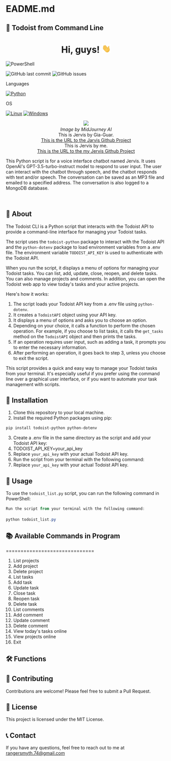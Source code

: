 # EADME.md

## 📝 Todoist from Command Line

<h1 align="center">Hi, guys! <img src="https://github.com/FujiwaraChoki/FujiwaraChoki/blob/main/assets/238178097-766d336d-b87d-44ba-807c-c51de2bc6b4d.gif" width="28px" alt="👋"></h1>

![PowerShell](https://img.shields.io/badge/-PowerShell-black?style=flat-square&logo=powershell)

![GitHub last commit](https://img.shields.io/github/last-commit/davidtkeane/jervis-ChatGPT?style=flat-square)
![GitHub issues](https://img.shields.io/github/issues-raw/davidtkeane/jervis-ChatGPT?style=flat-square)

Languages

[![Python](https://img.shields.io/badge/python-black?style=for-the-badge&logo=python)](https://github.com/davidtkeane)

OS

[![Linux](https://img.shields.io/badge/linux-black?style=for-the-badge&logo=Linux)](https://github.com/davidtkeane)
[![Windows](https://img.shields.io/badge/Windows-black?style=for-the-badge&logo=Windows)](https://github.com/davidtkeane)

<p align="center">
  <img src="https://user-images.githubusercontent.com/49094051/227788148-a8ff8e06-86a4-41a6-aa53-8b7d6855360c.png"/>
  <br>
  <i>Image by MidJourney AI</i>
  <br>
    This is Jervis by Gia-Guar.
  <br>
  <a href="https://github.com/gia-guar/JARVIS-ChatGPT/tree/main">This is the URL to the Jarvis Github Project</a>
  <br>
  This is Jervis by me.
  <br>
  <a href="https://github.com/davidtkeane/todoist-cli-python-api/tree/main">This is the URL to the my Jervis Github Project</a>
  <p>This Python script is for a voice interface chatbot named Jervis. It uses OpenAI's GPT-3.5-turbo-instruct model to respond to user input. The user can interact with the chatbot through speech, and the chatbot responds with text and/or speech. The conversation can be saved as an MP3 file and emailed to a specified address. The conversation is also logged to a MongoDB database.</p>
  <br>
</p>


## 🧐 About

The Todoist CLI is a Python script that interacts with the Todoist API to provide a command-line interface for managing your Todoist tasks.

The script uses the `todoist-python` package to interact with the Todoist API and the `python-dotenv` package to load environment variables from a .env file. The environment variable `TODOIST_API_KEY` is used to authenticate with the Todoist API.

When you run the script, it displays a menu of options for managing your Todoist tasks. You can list, add, update, close, reopen, and delete tasks. You can also manage projects and comments. In addition, you can open the Todoist web app to view today's tasks and your active projects.

Here's how it works:

1. The script loads your Todoist API key from a .env file using `python-dotenv`.
2. It creates a `TodoistAPI` object using your API key.
3. It displays a menu of options and asks you to choose an option.
4. Depending on your choice, it calls a function to perform the chosen operation. For example, if you choose to list tasks, it calls the `get_tasks` method on the `TodoistAPI` object and then prints the tasks.
5. If an operation requires user input, such as adding a task, it prompts you to enter the necessary information.
6. After performing an operation, it goes back to step 3, unless you choose to exit the script.

This script provides a quick and easy way to manage your Todoist tasks from your terminal. It's especially useful if you prefer using the command line over a graphical user interface, or if you want to automate your task management with scripts.

## 🚀 Installation

1. Clone this repository to your local machine.
2. Install the required Python packages using pip:

```bash
pip install todoist-python python-dotenv
```

3. Create a .env file in the same directory as the script and add your Todoist API key:
4. TODOIST_API_KEY=your_api_key
5. Replace `your_api_key` with your actual Todoist API key.
6. Run the script from your terminal with the following command:
7. Replace `your_api_key` with your actual Todoist API key.

## 📖 Usage

To use the `todoist_list.py` script, you can run the following command in PowerShell:

```powershell
Run the script from your terminal with the following command:

python todoist_list.py
```

## 📚 Available Commands in Program

==============================

1. List projects
2. Add project
3. Delete project
4. List tasks
5. Add task
6. Update task
7. Close task
8. Reopen task
9. Delete task
10. List comments
11. Add comment
12. Update comment
13. Delete comment
14. View today's tasks online
15. View projects online
16. Exit

## 🛠️ Functions

## 🤝 Contributing

Contributions are welcome! Please feel free to submit a Pull Request.

## 📜 License

This project is licensed under the MIT License.

## 📞 Contact

If you have any questions, feel free to reach out to me at rangersmyth.74@gmail.com
